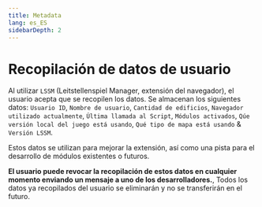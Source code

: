```yaml
---
title: Metadata
lang: es_ES
sidebarDepth: 2
---
```


# Recopilación de datos de usuario

Al utilizar `LSSM` (Leitstellenspiel Manager, extensión del navegador), el usuario acepta que se recopilen los datos. Se almacenan los siguientes datos: 
`Usuario ID`, `Nombre de usuario`, `Cantidad de edificios`, `Navegador utilizado actualmente`, `Última llamada al Script`, `Módulos activados`, `Qúe versión local del juego está usando`, `Qué tipo de mapa está usando` & `Versión LSSM`.

Estos datos se utilizan para mejorar la extensión, así como una pista para el desarrollo de módulos existentes o futuros.

**El usuario puede revocar la recopilación de estos datos en cualquier momento enviando un mensaje a uno de los desarrolladores.**, Todos los datos ya recopilados del usuario se eliminarán y no se transferirán en el futuro.
